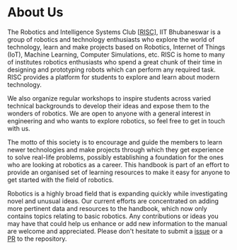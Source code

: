 # About Us

The Robotics and Intelligence Systems Club [[RISC](https://github.com/RISC-IITBBS)], IIT Bhubaneswar is a group of robotics and technology enthusiasts who explore the world of technology, learn and make projects based on Robotics, Internet of Things (IoT), Machine Learning, Computer Simulations, etc. RISC is home to many of institutes robotics enthusiasts who spend a great chunk of their time in designing and prototyping robots which can perform any required task. RISC provides a platform for students to explore and learn about modern technology.

We also organize regular workshops to inspire students across varied technical backgrounds to develop their ideas and expose them to the wonders of robotics. We are open to anyone with a general interest in engineering and who wants to explore robotics, so feel free to get in touch with us.

The motto of this society is to encourage and guide the members to learn newer technologies and make projects through which they get experience to solve real-life problems, possibly establishing a foundation for the ones who are looking at robotics as a career.
This handbook is part of an effort to provide an organised set of learning resources to make it easy for anyone to get started with the field of robotics. 

Robotics is a highly broad field that is expanding quickly while investigating novel and unusual ideas. Our current efforts are concentrated on adding more pertinent data and resources to the handbook, which now only contains topics relating to basic robotics. Any contributions or ideas you may have that could help us enhance or add new information to the manual are welcome and appreciated. Please don't hesitate to submit a [issue](https://github.com/RISC-IITBBS/risc-handbook/issues) or a [PR](https://github.com/RISC-IITBBS/risc-handbook/pulls) to the repository.
